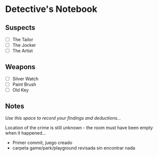 # Detective's Notebook

## Suspects
- [ ] The Tailor
- [ ] The Jocker
- [ ] The Artist

## Weapons
- [ ] Silver Watch
- [ ] Paint Brush
- [ ] Old Key

## Notes
*Use this space to record your findings and deductions...*

Location of the crime is still unknown - the room must have been empty when it happened...

- Primer commit, juego creado
- carpeta game/park/playground revisada sin encontrar nada
